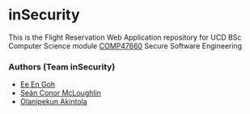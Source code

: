 # inSecurity

This is the Flight Reservation Web Application repository for UCD BSc Computer Science
module [COMP47660](https://sisweb.ucd.ie/usis/!W_HU_MENU.P_PUBLISH?p_tag=MODULE&MODULE=COMP47660) Secure Software
Engineering

### Authors (Team inSecurity)

- [Ee En Goh](https://github.com/GohEeEn)
- [Seán Conor McLoughlin]()
- [Olanipekun Akintola]()
